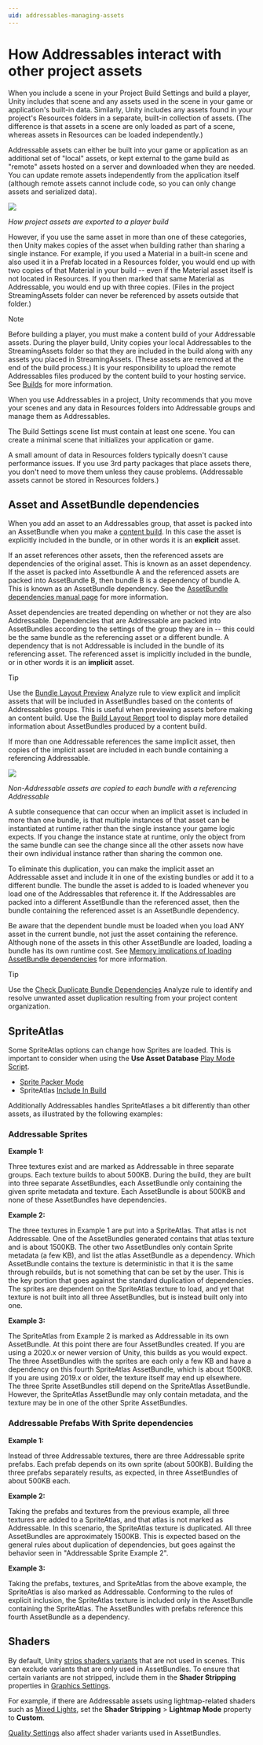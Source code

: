 ```yaml
---
uid: addressables-managing-assets
---
```


# How Addressables interact with other project assets

When you include a scene in your Project Build Settings and build a player, Unity includes that scene and any assets used in the scene in your game or application's built-in data. Similarly, Unity includes any assets found in your project's Resources folders in a separate, built-in collection of assets. (The difference is that assets in a scene are only loaded as part of a scene, whereas assets in Resources can be loaded independently.) 

Addressable assets can either be built into your game or application as an additional set of "local" assets, or kept external to the game build as "remote" assets hosted on a server and downloaded when they are needed. You can update remote assets independently from the application itself (although remote assets cannot include code, so you can only change assets and serialized data).

![](images/addr_interact_baloons.png)

*How project assets are exported to a player build*

However, if you use the same asset in more than one of these categories, then Unity makes copies of the asset when building rather than sharing a single instance. For example, if you used a Material in a built-in scene and also used it in a Prefab located in a Resources folder, you would end up with two copies of that Material in your build -- even if the Material asset itself is not located in Resources. If you then marked that same Material as Addressable, you would end up with three copies. (Files in the project StreamingAssets folder can never be referenced by assets outside that folder.)

> [!NOTE]
> Before building a player, you must make a content build of your Addressable assets. During the player build, Unity copies your local Addressables to the StreamingAssets folder so that they are included in the build along with any assets you placed in StreamingAssets. (These assets are removed at the end of the build process.) It is your responsibility to upload the remote Addressables files produced by the content build to your hosting service. See [Builds] for more information.

When you use Addressables in a project, Unity recommends that you move your scenes and any data in Resources folders into Addressable groups and manage them as Addressables.

The Build Settings scene list must contain at least one scene. You can create a minimal scene that initializes your application or game. 

A small amount of data in Resources folders typically doesn't cause performance issues. If you use 3rd party packages that place assets there, you don't need to move them unless they cause problems. (Addressable assets cannot be stored in Resources folders.) 

## Asset and AssetBundle dependencies

When you add an asset to an Addressables group, that asset is packed into an AssetBundle when you make a [content build]. In this case the asset is explicitly included in the bundle, or in other words it is an **explicit** asset. 

If an asset references other assets, then the referenced assets are dependencies of the original asset. This is known as an asset dependency. If the asset is packed into Assetbundle A and the referenced assets are packed into AssetBundle B, then bundle B is a dependency of bundle A. This is known as an AssetBundle dependency. See the [AssetBundle dependencies manual page] for more information.

Asset dependencies are treated depending on whether or not they are also Addressable. Dependencies that are Addressable are packed into AssetBundles according to the settings of the group they are in -- this could be the same bundle as the referencing asset or a different bundle. A dependency that is not Addressable is included in the bundle of its referencing asset. The referenced asset is implicitly included in the bundle, or in other words it is an **implicit** asset.

> [!TIP]
> Use the [Bundle Layout Preview] Analyze rule to view explicit and implicit assets that will be included in AssetBundles based on the contents of Addressables groups. This is useful when previewing assets before making an content build.
> Use the [Build Layout Report] tool to display more detailed information about AssetBundles produced by a content build.

If more than one Addressable references the same implicit asset, then copies of the implicit asset are included in each bundle containing a referencing Addressable.

![](images/addr_interact_shared.png)

*Non-Addressable assets are copied to each bundle with a referencing Addressable*

A subtle consequence that can occur when an implicit asset is included in more than one bundle, is that multiple instances of that asset can be instantiated at runtime rather than the single instance your game logic expects. If you change the instance state at runtime, only the object from the same bundle can see the change since all the other assets now have their own individual instance rather than sharing the common one. 

To eliminate this duplication, you can make the implicit asset an Addressable asset and include it in one of the existing bundles or add it to a different bundle. The bundle the asset is added to is loaded whenever you load one of the Addressables that reference it. If the Addressables are packed into a different AssetBundle than the referenced asset, then the bundle containing the referenced asset is an AssetBundle dependency.

Be aware that the dependent bundle must be loaded when you load ANY asset in the current bundle, not just the asset containing the reference. Although none of the assets in this other AssetBundle are loaded, loading a bundle has its own runtime cost. See [Memory implications of loading AssetBundle dependencies] for more information. 

> [!TIP]
> Use the [Check Duplicate Bundle Dependencies] Analyze rule to identify and resolve unwanted asset duplication resulting from your project content organization.

## SpriteAtlas

Some SpriteAtlas options can change how Sprites are loaded. This is important to consider when using the **Use Asset Database** [Play Mode Script].
* [Sprite Packer Mode] 
* SpriteAtlas [Include In Build]

Additionally Addressables handles SpriteAtlases a bit differently than other assets, as illustrated by the following examples:

### Addressable Sprites 

__Example 1:__

Three textures exist and are marked as Addressable in three separate groups. Each texture builds to about 500KB. During the build, they are built into three separate AssetBundles, each AssetBundle only containing the given sprite metadata and texture. Each AssetBundle is about 500KB and none of these AssetBundles have dependencies.

__Example 2:__

The three textures in Example 1 are put into a SpriteAtlas. That atlas is not Addressable. One of the AssetBundles generated contains that atlas texture and is about 1500KB. The other two AssetBundles only contain Sprite metadata (a few KB), and list the atlas AssetBundle as a dependency. Which AssetBundle contains the texture is deterministic in that it is the same through rebuilds, but is not something that can be set by the user. This is the key portion that goes against the standard duplication of dependencies. The sprites are dependent on the SpriteAtlas texture to load, and yet that texture is not built into all three AssetBundles, but is instead built only into one.

__Example 3:__

The SpriteAtlas from Example 2 is marked as Addressable in its own AssetBundle. At this point there are four AssetBundles created. If you are using a 2020.x or newer version of Unity, this builds as you would expect. The three AssetBundles with the sprites are each only a few KB and have a dependency on this fourth SpriteAtlas AssetBundle, which is about 1500KB. If you are using 2019.x or older, the texture itself may end up elsewhere. The three Sprite AssetBundles still depend on the SpriteAtlas AssetBundle. However, the SpriteAtlas AssetBundle may only contain metadata, and the texture may be in one of the other Sprite AssetBundles.

### Addressable Prefabs With Sprite dependencies 

__Example 1:__

Instead of three Addressable textures, there are three Addressable sprite prefabs. Each prefab depends on its own sprite (about 500KB). Building the three prefabs separately results, as expected, in three AssetBundles of about 500KB each.

__Example 2:__

Taking the prefabs and textures from the previous example, all three textures are added to a SpriteAtlas, and that atlas is not marked as Addressable. In this scenario, the SpriteAtlas texture is duplicated. All three AssetBundles are approximately 1500KB. This is expected based on the general rules about duplication of dependencies, but goes against the behavior seen in "Addressable Sprite Example 2".

__Example 3:__

Taking the prefabs, textures, and SpriteAtlas from the above example, the SpriteAtlas is also marked as Addressable. Conforming to the rules of explicit inclusion, the SpriteAtlas texture is included only in the AssetBundle containing the SpriteAtlas. The AssetBundles with prefabs reference this fourth AssetBundle as a dependency.

## Shaders

By default, Unity [strips shaders variants] that are not used in scenes. This can exclude variants that are only used in AssetBundles. To ensure that certain variants are not stripped, include them in the __Shader Stripping__ properties in [Graphics Settings]. 

For example, if there are Addressable assets using lightmap-related shaders such as [Mixed Lights], set the __Shader Stripping__ > __Lightmap Mode__ property to __Custom__.

[Quality Settings] also affect shader variants used in AssetBundles.

[AssetBundle dependencies manual page]: xref:AssetBundles-Dependencies
[Builds]: xref:addressables-builds
[Bundle Layout Preview]: xref:addressables-analyze-tool#unfixable-rules
[Build Layout Report]: xref:addressables-build-layout-report
[Check Duplicate Bundle Dependencies]: xref:addressables-analyze-tool#fixable-rules
[content build]: xref:addressables-builds
[Include In Build]: https://docs.unity3d.com/Manual/SpriteAtlasDistribution.html#Dontinclbuild
[Graphics Settings]: xref:class-GraphicsSettings
[Memory implications of loading AssetBundle dependencies]: xref:addressables-memory-management#memory-implications-of-loading-assetbundle-dependencies
[Mixed Lights]: xref:LightMode-Mixed
[Play Mode Script]: xref:addressables-groups#play-mode-scripts
[Sprite Packer Mode]: https://docs.unity3d.com/Manual/SpritePackerModes.html
[strips shaders variants]: xref:shader-variant-stripping
[Quality Settings]: xref:class-QualitySettings